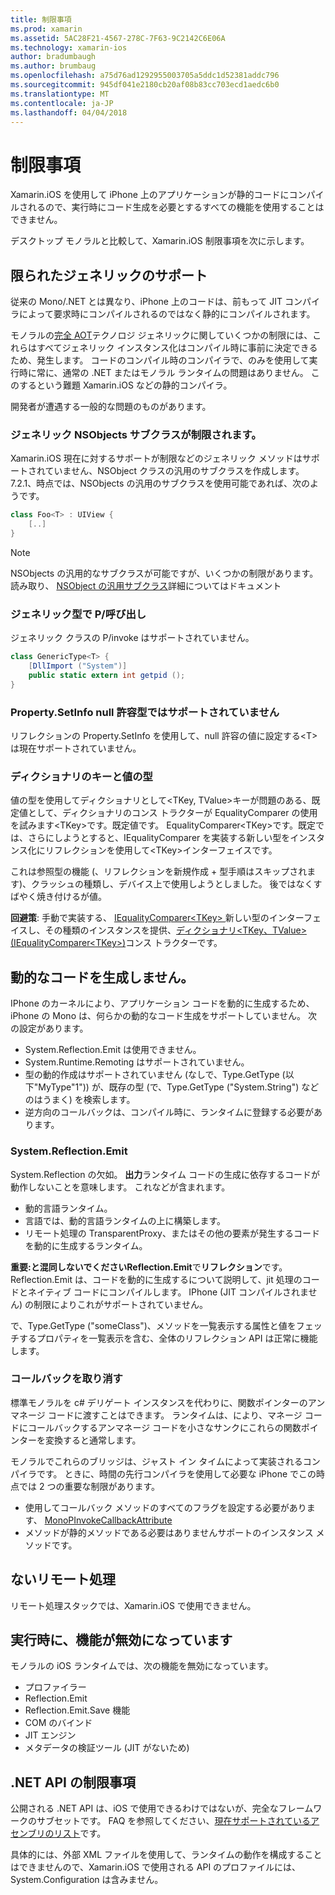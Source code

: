```yaml
---
title: 制限事項
ms.prod: xamarin
ms.assetid: 5AC28F21-4567-278C-7F63-9C2142C6E06A
ms.technology: xamarin-ios
author: bradumbaugh
ms.author: brumbaug
ms.openlocfilehash: a75d76ad1292955003705a5ddc1d52381addc796
ms.sourcegitcommit: 945df041e2180cb20af08b83cc703ecd1aedc6b0
ms.translationtype: MT
ms.contentlocale: ja-JP
ms.lasthandoff: 04/04/2018
---
```

# <a name="limitations"></a>制限事項

Xamarin.iOS を使用して iPhone 上のアプリケーションが静的コードにコンパイルされるので、実行時にコード生成を必要とするすべての機能を使用することはできません。

デスクトップ モノラルと比較して、Xamarin.iOS 制限事項を次に示します。

 <a name="Limited_Generics_Support" />


## <a name="limited-generics-support"></a>限られたジェネリックのサポート

従来の Mono/.NET とは異なり、iPhone 上のコードは、前もって JIT コンパイラによって要求時にコンパイルされるのではなく静的にコンパイルされます。

モノラルの[完全 AOT](http://www.mono-project.com/docs/advanced/aot/#full-aot)テクノロジ ジェネリックに関していくつかの制限には、これらはすべてジェネリック インスタンス化はコンパイル時に事前に決定できるため、発生します。 コードのコンパイル時のコンパイラで、のみを使用して実行時に常に、通常の .NET またはモノラル ランタイムの問題はありません。 このするという難題 Xamarin.iOS などの静的コンパイラ。

開発者が遭遇する一般的な問題のものがあります。

 <a name="Generic_Subclasses_of_NSObjects_are_limited" />


### <a name="generic-subclasses-of-nsobjects-are-limited"></a>ジェネリック NSObjects サブクラスが制限されます。

Xamarin.iOS 現在に対するサポートが制限などのジェネリック メソッドはサポートされていません、NSObject クラスの汎用のサブクラスを作成します。 7.2.1、時点では、NSObjects の汎用のサブクラスを使用可能であれば、次のようです。

```csharp
class Foo<T> : UIView {
    [..]
}
```

> [!NOTE]
> NSObjects の汎用的なサブクラスが可能ですが、いくつかの制限があります。 読み取り、 [NSObject の汎用サブクラス](~/ios/internals/api-design/nsobject-generics.md)詳細についてはドキュメント



### <a name="pinvokes-in-generic-types"></a>ジェネリック型で P/呼び出し

ジェネリック クラスの P/invoke はサポートされていません。

```csharp
class GenericType<T> {
    [DllImport ("System")]
    public static extern int getpid ();
}
```

 <a name="Property.SetInfo_on_a_Nullable_Type_is_not_supported" />


### <a name="propertysetinfo-on-a-nullable-type-is-not-supported"></a>Property.SetInfo null 許容型ではサポートされていません

リフレクションの Property.SetInfo を使用して、null 許容の値に設定する&lt;T&gt;は現在サポートされていません。

 <a name="Value_types_as_Dictionary_Keys" />


### <a name="value-types-as-dictionary-keys"></a>ディクショナリのキーと値の型

値の型を使用してディクショナリとして&lt;TKey, TValue&gt;キーが問題のある、既定値として、ディクショナリのコンス トラクターが EqualityComparer の使用を試みます&lt;TKey&gt;です。既定値です。 EqualityComparer&lt;TKey&gt;です。既定では、さらにしようとすると、IEqualityComparer を実装する新しい型をインスタンス化にリフレクションを使用して&lt;TKey&gt;インターフェイスです。

これは参照型の機能 (、リフレクションを新規作成 + 型手順はスキップされます)、クラッシュの種類し、デバイス上で使用しようとしました。 後ではなくすばやく焼き付けるが値。

 **回避策**: 手動で実装する、 [IEqualityComparer&lt;TKey&gt; ](https://developer.xamarin.com/api/type/System.Collections.Generic.IEqualityComparer%601/)新しい型のインターフェイスし、その種類のインスタンスを提供、[ディクショナリ&lt;TKey、TValue&gt; ](https://developer.xamarin.com/api/type/System.Collections.Generic.Dictionary%3CTKey,TValue%3E/) [(IEqualityComparer&lt;TKey&gt;)](https://developer.xamarin.com/api/type/System.Collections.Generic.IEqualityComparer%601/)コンス トラクターです。


 <a name="No_Dynamic_Code_Generation" />


## <a name="no-dynamic-code-generation"></a>動的なコードを生成しません。

IPhone のカーネルにより、アプリケーション コードを動的に生成するため、iPhone の Mono は、何らかの動的なコード生成をサポートしていません。 次の設定があります。

-  System.Reflection.Emit は使用できません。
-  System.Runtime.Remoting はサポートされていません。
-  型の動的作成はサポートされていません (なしで、Type.GetType (以下"MyType"1")) が、既存の型 (で、Type.GetType ("System.String") などのはうまく) を検索します。 
-  逆方向のコールバックは、コンパイル時に、ランタイムに登録する必要があります。


 
 <a name="System.Reflection.Emit" />


### <a name="systemreflectionemit"></a>System.Reflection.Emit

System.Reflection の欠如。 **出力**ランタイム コードの生成に依存するコードが動作しないことを意味します。 これなどが含まれます。

-  動的言語ランタイム。
-  言語では、動的言語ランタイムの上に構築します。
-  リモート処理の TransparentProxy、またはその他の要素が発生するコードを動的に生成するランタイム。 


 **重要:**と混同しないでください**Reflection.Emit**で**リフレクション**です。 Reflection.Emit は、コードを動的に生成するについて説明して、jit 処理のコードとネイティブ コードにコンパイルします。 IPhone (JIT コンパイルされません) の制限によりこれがサポートされていません。

で、Type.GetType ("someClass")、メソッドを一覧表示する属性と値をフェッチするプロパティを一覧表示を含む、全体のリフレクション API は正常に機能します。

 
 <a name="Reverse_Callbacks" />


### <a name="reverse-callbacks"></a>コールバックを取り消す

標準モノラルを c# デリゲート インスタンスを代わりに、関数ポインターのアンマネージ コードに渡すことはできます。 ランタイムは、により、マネージ コードにコールバックするアンマネージ コードを小さなサンクにこれらの関数ポインターを変換すると通常します。

モノラルでこれらのブリッジは、ジャスト イン タイムによって実装されるコンパイラです。 ときに、時間の先行コンパイラを使用して必要な iPhone でこの時点では 2 つの重要な制限があります。

-  使用してコールバック メソッドのすべてのフラグを設定する必要があります、 [MonoPInvokeCallbackAttribute](https://developer.xamarin.com/api/type/ObjCRuntime.MonoPInvokeCallbackAttribute) 
-  メソッドが静的メソッドである必要はありませんサポートのインスタンス メソッドです。 
 
<a name="No_Remoting" />

## <a name="no-remoting"></a>ないリモート処理

リモート処理スタックでは、Xamarin.iOS で使用できません。


 <a name="Runtime_Disabled_Features" />


## <a name="runtime-disabled-features"></a>実行時に、機能が無効になっています

モノラルの iOS ランタイムでは、次の機能を無効になっています。

-  プロファイラー
-  Reflection.Emit
-  Reflection.Emit.Save 機能
-  COM のバインド
-  JIT エンジン
-  メタデータの検証ツール (JIT がないため)


 <a name=".NET_API_Limitations" />


## <a name="net-api-limitations"></a>.NET API の制限事項

公開される .NET API は、iOS で使用できるわけではないが、完全なフレームワークのサブセットです。 FAQ を参照してください、[現在サポートされているアセンブリのリスト](~/cross-platform/internals/available-assemblies.md)です。



具体的には、外部 XML ファイルを使用して、ランタイムの動作を構成することはできませんので、Xamarin.iOS で使用される API のプロファイルには、System.Configuration は含みません。
